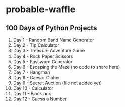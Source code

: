# probable-waffle

## 100 Days of Python Projects

1. Day 1 - Random Band Name Generator
1. Day 2 - Tip Calculator
1. Day 3 - Treasure Adventure Game
1. Day 4 - Rock Paper Scissors
1. Day 5 - Password Generator
1. Day 6 - Escaping the Maze (no code to share here)
1. Day 7 - Hangman
1. Day 8 - Caesar Cipher
1. Day 9 - Secret Auction (file not added yet)
1. Day 10 - Calculator
1. Day 11 - Blackjack
1. Day 12 - Guess a Number
